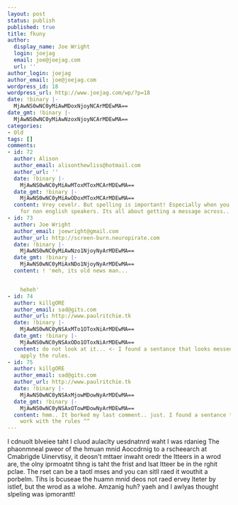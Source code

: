 ```yaml
---
layout: post
status: publish
published: true
title: fkuny
author:
  display_name: Joe Wright
  login: joejag
  email: joe@joejag.com
  url: ''
author_login: joejag
author_email: joe@joejag.com
wordpress_id: 18
wordpress_url: http://www.joejag.com/wp/?p=18
date: !binary |-
  MjAwNS0wNC0yMiAwMDoxNjoyNCArMDEwMA==
date_gmt: !binary |-
  MjAwNS0wNC0yMiAwNzoxNjoyNCArMDEwMA==
categories:
- Old
tags: []
comments:
- id: 72
  author: Alison
  author_email: alisonthewliss@hotmail.com
  author_url: ''
  date: !binary |-
    MjAwNS0wNC0yMiAwMToxMToxMCArMDEwMA==
  date_gmt: !binary |-
    MjAwNS0wNC0yMiAwODoxMToxMCArMDEwMA==
  content: Vrey cevelr. But spelling is important! Especially when you're writing
    for non english speakers. Its all about getting a message across...
- id: 73
  author: Joe Wright
  author_email: joewright@gmail.com
  author_url: http://screen-burn.neuropirate.com
  date: !binary |-
    MjAwNS0wNC0yMiAwNzo1NjoyNyArMDEwMA==
  date_gmt: !binary |-
    MjAwNS0wNC0yMiAxNDo1NjoyNyArMDEwMA==
  content: ! 'meh, its old news man...


    heheh'
- id: 74
  author: killgORE
  author_email: sad@gits.com
  author_url: http://www.paulritchie.tk
  date: !binary |-
    MjAwNS0wNC0yNSAxMTo1OToxNiArMDEwMA==
  date_gmt: !binary |-
    MjAwNS0wNC0yNSAxODo1OToxNiArMDEwMA==
  content: do not look at it... <- I found a sentance that looks messed up if you
    apply the rules.
- id: 75
  author: killgORE
  author_email: sad@gits.com
  author_url: http://www.paulritchie.tk
  date: !binary |-
    MjAwNS0wNC0yNSAxMjowMDowNyArMDEwMA==
  date_gmt: !binary |-
    MjAwNS0wNC0yNSAxOTowMDowNyArMDEwMA==
  content: hmm.. It borked my last comment.. just. I found a sentance that does not
    work with the rules ^^
---
```

<p>I cdnuolt blveiee taht I cluod aulaclty uesdnatnrd waht I was rdanieg The phaonmneal pweor of the hmuan mnid Aoccdrnig to a rscheearch at Cmabrigde Uinervtisy, it deosn't mttaer inwaht oredr the ltteers in a wrod are, the olny iprmoatnt tihng is taht the frist and lsat ltteer be in the rghit pclae. The rset can be a taotl mses and you can sitll raed it wouthit a porbelm. Tihs is bcuseae the huamn mnid deos not raed ervey lteter by istlef, but the wrod as a wlohe. Amzanig huh? yaeh and I awlyas thought slpeling was ipmorantt!</p>
